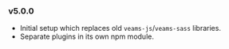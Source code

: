 ### v5.0.0

- Initial setup which replaces old `veams-js`/`veams-sass` libraries.
- Separate plugins in its own npm module.